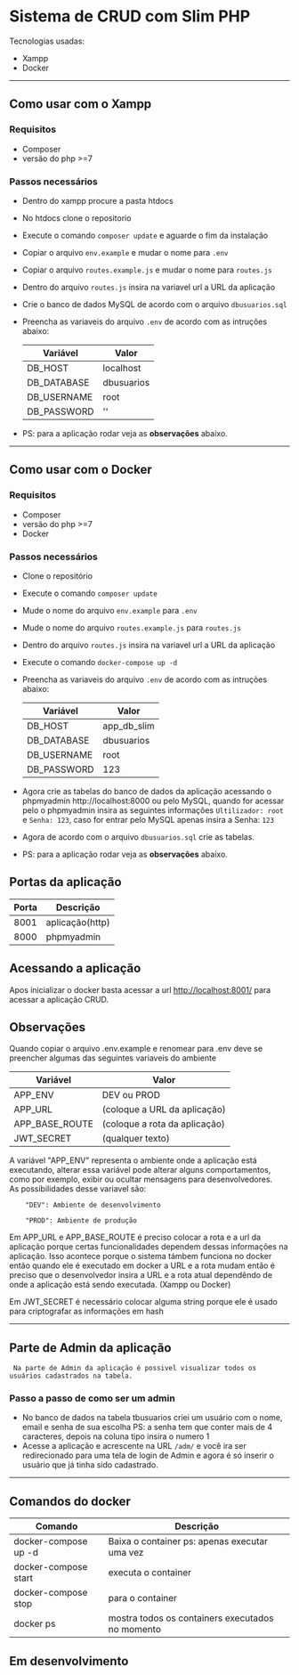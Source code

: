 
<img src="https://www.luiztools.com.br/wp-content/uploads/2017/07/CRUD.png" alt="">

# Sistema de CRUD com Slim PHP

Tecnologias usadas: 

- Xampp
- Docker
------------------

## Como usar com o Xampp

### Requisitos
- Composer
- versão  do php >=7


### Passos necessários

- Dentro do xampp procure a pasta htdocs
- No htdocs clone o repositorio
- Execute o comando `composer update` e aguarde o fim da instalação
- Copiar o arquivo `env.example` e mudar o nome para `.env`
- Copiar o arquivo  `routes.example.js` e mudar o nome para `routes.js`
- Dentro do arquivo `routes.js` insira na variavel url a URL da aplicação
- Crie o banco de dados MySQL de acordo com o arquivo `dbusuarios.sql`
- Preencha as variaveis do arquivo `.env` de acordo com as intruções abaixo:
   
    
    |Variável |Valor  |
    |---------|---------|
    |DB_HOST    |localhost           |
    |DB_DATABASE    |dbusuarios         |
    |DB_USERNAME     |root          |
    |DB_PASSWORD      |''         |

- PS: para a aplicação rodar veja as **observações** abaixo.

------

## Como usar com o Docker

### Requisitos
- Composer
- versão  do php >=7
- Docker

### Passos necessários

- Clone o repositório
- Execute o comando `composer update`
- Mude o nome do arquivo `env.example` para `.env`
- Mude o nome do arquivo `routes.example.js` para `routes.js`
- Dentro do arquivo `routes.js` insira na variavel url a URL da aplicação
- Execute o comando `docker-compose up -d`
- Preencha as variaveis do arquivo `.env` de acordo com as intruções abaixo:
    
    |Variável  |Valor |
    |---------|---------|
    |DB_HOST     |app_db_slim         |
    |DB_DATABASE     |dbusuarios         |
    |DB_USERNAME     |root         |
    |DB_PASSWORD     |123         |

- Agora crie as tabelas do banco de dados da aplicação acessando o phpmyadmin http://localhost:8000 ou pelo MySQL, quando for acessar pelo o phpmyadmin insira as seguintes informações `Ultilizador: root` e `Senha: 123`, caso for entrar pelo MySQL apenas insira a Senha: `123`
- Agora de acordo com o arquivo `dbusuarios.sql` crie as tabelas.

- PS: para a aplicação rodar veja as **observações** abaixo.

## Portas da aplicação


|Porta  |Descrição  |
|---------|---------|
|8001    |aplicação(http)      |
|8000     |phpmyadmin         |

## Acessando a aplicação

Apos inicializar o docker basta acessar a url [http://localhost:8001/](http://localhost:8001/) para acessar a aplicação CRUD.

## Observações

Quando copiar o arquivo .env.example e renomear para .env deve se preencher algumas das seguintes variaveis do ambiente



|Variável   |Valor |
|---------|---------|
|APP_ENV     |DEV ou PROD            |
|APP_URL     |(coloque a URL da aplicação)         |
|APP_BASE_ROUTE     |(coloque a rota da aplicação)         |
|JWT_SECRET    |(qualquer texto)            |


  A variável "APP_ENV" representa o ambiente onde a aplicação está executando, alterar essa variável pode alterar alguns comportamentos, como por exemplo, exibir ou ocultar mensagens para desenvolvedores.   
        As possibilidades desse variavel são: 
        
        "DEV": Ambiente de desenvolvimento
        
        "PROD": Ambiente de produção


Em APP_URL e APP_BASE_ROUTE é preciso colocar a rota e a url da aplicação porque certas funcionalidades dependem dessas informações na aplicação. Isso acontece porque o sistema támbem funciona no docker então quando ele é executado em docker a URL e a rota mudam então é preciso que o desenvolvedor insira a URL e a rota atual dependêndo de onde a aplicação está sendo executada. (Xampp ou Docker)

Em JWT_SECRET é necessário colocar alguma string porque ele é usado para criptografar as informações em hash

-----

## Parte de Admin da aplicação

     Na parte de Admin da aplicação é possivel visualizar todos os usuários cadastrados na tabela.
### Passo a passo de como ser um admin

- No banco de dados na tabela tbusuarios criei um usuário com o nome, email e senha de sua escolha PS: a senha tem que conter mais de 4 caracteres, depois na coluna tipo insira o numero 1
- Acesse a aplicação e acrescente na URL `/adm/` e você ira ser redirecionado para uma tela de login de Admin e agora é só inserir o usuário que já tinha sido cadastrado.
-----
## Comandos do docker

|Comando |Descrição |
|---------|---------|
|docker-compose up -d    |Baixa o container ps: apenas executar uma vez         |
|docker-compose start     | executa o container        |
|docker-compose stop     | para o container        |
|docker ps    |mostra todos os containers executados no momento         |


## Em desenvolvimento

